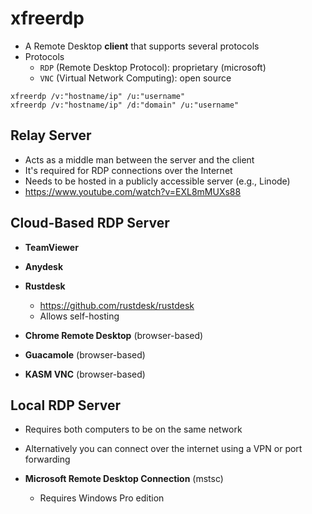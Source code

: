 # xfreerdp

- A Remote Desktop **client** that supports several protocols
- Protocols
  - `RDP` (Remote Desktop Protocol): proprietary (microsoft)
  - `VNC` (Virtual Network Computing): open source

```shell
xfreerdp /v:"hostname/ip" /u:"username"
xfreerdp /v:"hostname/ip" /d:"domain" /u:"username"
```

## Relay Server

- Acts as a middle man between the server and the client
- It's required for RDP connections over the Internet
- Needs to be hosted in a publicly accessible server (e.g., Linode)
- <https://www.youtube.com/watch?v=EXL8mMUXs88>

## Cloud-Based RDP Server

- **TeamViewer**
- **Anydesk**
- **Rustdesk**
  - <https://github.com/rustdesk/rustdesk>
  - Allows self-hosting

- **Chrome Remote Desktop** (browser-based)
- **Guacamole** (browser-based)
- **KASM VNC** (browser-based)

## Local RDP Server

- Requires both computers to be on the same network
- Alternatively you can connect over the internet using a VPN or port forwarding

- **Microsoft Remote Desktop Connection** (mstsc)
  - Requires Windows Pro edition
